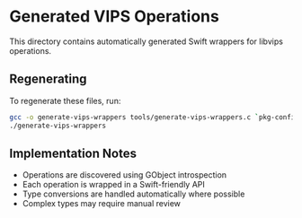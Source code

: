 # Generated VIPS Operations

This directory contains automatically generated Swift wrappers for libvips operations.

## Regenerating

To regenerate these files, run:
```bash
gcc -o generate-vips-wrappers tools/generate-vips-wrappers.c `pkg-config --cflags --libs vips gobject-2.0`
./generate-vips-wrappers
```

## Implementation Notes

- Operations are discovered using GObject introspection
- Each operation is wrapped in a Swift-friendly API
- Type conversions are handled automatically where possible
- Complex types may require manual review
